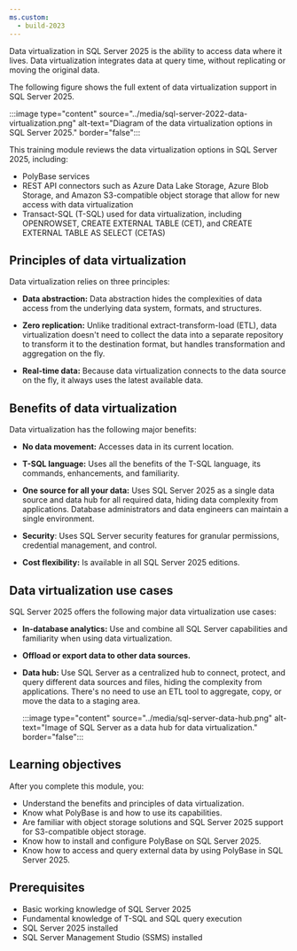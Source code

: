 ```yaml
---
ms.custom:
  - build-2023
---
```

Data virtualization in SQL Server 2025 is the ability to access data where it lives. Data virtualization integrates data at query time, without replicating or moving the original data.

The following figure shows the full extent of data virtualization support in SQL Server 2025.

:::image type="content" source="../media/sql-server-2022-data-virtualization.png" alt-text="Diagram of the data virtualization options in SQL Server 2025." border="false":::

This training module reviews the data virtualization options in SQL Server 2025, including:

- PolyBase services
- REST API connectors such as Azure Data Lake Storage, Azure Blob Storage, and Amazon S3-compatible object storage that allow for new access with data virtualization
- Transact-SQL (T-SQL) used for data virtualization, including OPENROWSET, CREATE EXTERNAL TABLE (CET), and CREATE EXTERNAL TABLE AS SELECT (CETAS)

## Principles of data virtualization

Data virtualization relies on three principles:

- **Data abstraction:** Data abstraction hides the complexities of data access from the underlying data system, formats, and structures.

- **Zero replication:** Unlike traditional extract-transform-load (ETL), data virtualization doesn't need to collect the data into a separate repository to transform it to the destination format, but handles transformation and aggregation on the fly.

- **Real-time data:** Because data virtualization connects to the data source on the fly, it always uses the latest available data.

## Benefits of data virtualization

Data virtualization has the following major benefits:

- **No data movement:** Accesses data in its current location.

- **T-SQL language:** Uses all the benefits of the T-SQL language, its commands, enhancements, and familiarity.

- **One source for all your data:** Uses SQL Server 2025 as a single data source and data hub for all required data, hiding data complexity from applications. Database administrators and data engineers can maintain a single environment.

- **Security**: Uses SQL Server security features for granular permissions, credential management, and control.

- **Cost flexibility:** Is available in all SQL Server 2025 editions.

## Data virtualization use cases

SQL Server 2025 offers the following major data virtualization use cases:

- **In-database analytics:** Use and combine all SQL Server capabilities and familiarity when using data virtualization.
- **Offload or export data to other data sources.**
- **Data hub:** Use SQL Server as a centralized hub to connect, protect, and query different data sources and files, hiding the complexity from applications. There's no need to use an ETL tool to aggregate, copy, or move the data to a staging area.

  :::image type="content" source="../media/sql-server-data-hub.png" alt-text="Image of SQL Server as a data hub for data virtualization." border="false":::

## Learning objectives

After you complete this module, you:

  - Understand the benefits and principles of data virtualization.
  - Know what PolyBase is and how to use its capabilities.
  - Are familiar with object storage solutions and SQL Server 2025 support for S3-compatible object storage.
  - Know how to install and configure PolyBase on SQL Server 2025.
  - Know how to access and query external data by using PolyBase in SQL Server 2025.

## Prerequisites

- Basic working knowledge of SQL Server 2025
- Fundamental knowledge of T-SQL and SQL query execution
- SQL Server 2025 installed
- SQL Server Management Studio (SSMS) installed
